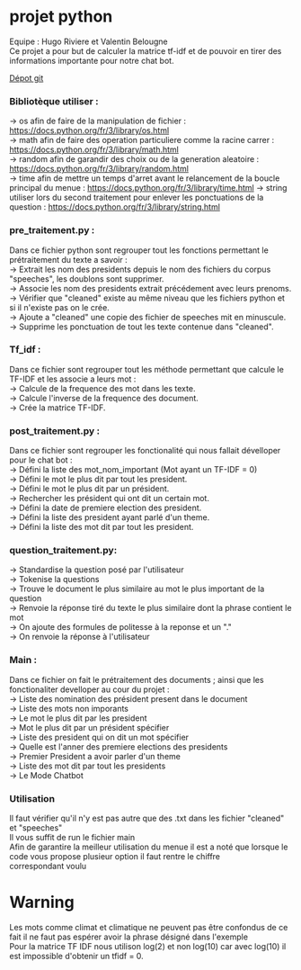# projet python 
Equipe : Hugo Riviere et Valentin Belougne  
Ce projet a pour but de calculer la matrice tf-idf et de pouvoir en tirer des informations importante pour notre chat bot.

[Dépot git](https://github.com/HugoRiviereEfrei/projets.git)

### Bibliotèque utiliser :
->  os afin de faire de la manipulation de fichier : https://docs.python.org/fr/3/library/os.html  
->  math afin de faire des operation particuliere comme la racine carrer : https://docs.python.org/fr/3/library/math.html  
->  random afin de garandir des choix ou de la generation aleatoire : https://docs.python.org/fr/3/library/random.html  
->  time afin de mettre un temps d'arret avant le relancement de la boucle principal du menue : https://docs.python.org/fr/3/library/time.html
->  string utiliser lors du second traitement pour enlever les ponctuations de la question : https://docs.python.org/fr/3/library/string.html 


### pre_traitement.py : 
Dans ce fichier python sont regrouper tout les fonctions permettant le prétraitement du texte a savoir :  
->  Extrait les nom des presidents depuis le nom des fichiers du corpus "speeches", les doublons sont supprimer.   
->  Associe les nom des presidents extrait précédement avec leurs prenoms.  
->  Vérifier que "cleaned" existe au même niveau que les fichiers python et si il n'existe pas on le crée.    
->  Ajoute a "cleaned" une copie des fichier de speeches mit en minuscule.    
->  Supprime les ponctuation de tout les texte contenue dans "cleaned".       
  
### Tf_idf : 
Dans ce fichier sont regrouper tout les méthode permettant que calcule le TF-IDF et les associe a leurs mot :  
->  Calcule de la frequence des mot dans les texte.  
->  Calcule l'inverse de la frequence des document.  
->  Crée la matrice TF-IDF.

### post_traitement.py :  
Dans ce fichier sont regrouper les fonctionalité qui nous fallait dévelloper pour le chat bot :  
->  Défini la liste des mot_nom_important (Mot ayant un TF-IDF = 0)  
->  Défini le mot le plus dit par tout les president.  
->  Défini le mot le plus dit par un président.  
->  Rechercher les président qui ont dit un certain mot.  
->  Défini la date de premiere election des president.  
->  Défini la liste des president ayant parlé d'un theme.  
->  Défini la liste des mot dit par tout les president.

### question_traitement.py:
-> Standardise la question posé par l'utilisateur  
-> Tokenise la questions  
-> Trouve le document le plus similaire au mot le plus important de la question  
-> Renvoie la réponse tiré du texte le plus similaire dont la phrase contient le mot  
-> On ajoute des formules de politesse à la reponse et un "."  
-> On renvoie la réponse à l'utilisateur  


### Main :  
Dans ce fichier on fait le prétraitement des documents ; ainsi que les fonctionaliter develloper au cour du projet :  
-> Liste des nomination des président present dans le document  
-> Liste des mots non imporants  
-> Le mot le plus dit par les president  
-> Mot le plus dit par un président spécifier  
-> Liste des president qui on dit un mot spécifier  
-> Quelle est l'anner des premiere elections des presidents  
-> Premier President a avoir parler d'un theme  
-> Liste des mot dit par tout les presidents  
-> Le Mode Chatbot  

### Utilisation 
Il faut vérifier qu'il n'y est pas autre que des .txt dans les fichier "cleaned" et "speeches"  
Il vous suffit de run le fichier main    
Afin de garantire la meilleur utilisation du menue il est a noté que lorsque le code vous propose plusieur option il faut rentre le chiffre   
correspondant voulu   

# Warning
Les mots comme climat et climatique ne peuvent pas être confondus de ce fait il ne faut pas espérer avoir la phrase désigné dans l'exemple    
Pour la matrice TF IDF nous utilison log(2) et non log(10) car avec log(10) il est impossible d'obtenir un tfidf = 0.  
